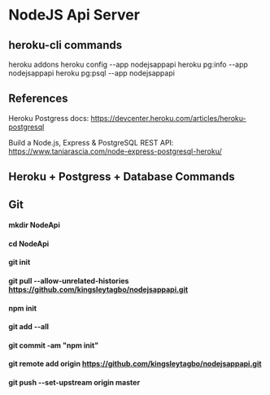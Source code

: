 # NodeJS Api Server

## heroku-cli commands
heroku addons
heroku config --app nodejsappapi
heroku pg:info --app nodejsappapi
heroku pg:psql --app nodejsappapi

## References
Heroku Postgress docs: https://devcenter.heroku.com/articles/heroku-postgresql

Build a Node.js, Express & PostgreSQL REST API:
https://www.taniarascia.com/node-express-postgresql-heroku/

## Heroku + Postgress + Database Commands

## Git
#### mkdir NodeApi
#### cd NodeApi
#### git init
#### git pull --allow-unrelated-histories https://github.com/kingsleytagbo/nodejsappapi.git
#### npm init
#### git add --all
#### git commit -am "npm init"
#### git remote add origin https://github.com/kingsleytagbo/nodejsappapi.git
#### git push --set-upstream origin master


